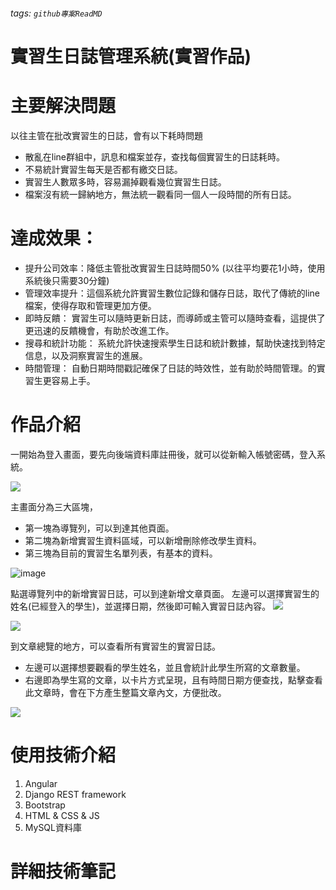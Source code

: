 ###### tags: `github專案ReadMD`
# 實習生日誌管理系統(實習作品)

# 主要解決問題
以往主管在批改實習生的日誌，會有以下耗時問題
* 散亂在line群組中，訊息和檔案並存，查找每個實習生的日誌耗時。
* 不易統計實習生每天是否都有繳交日誌。
* 實習生人數眾多時，容易漏掉觀看幾位實習生日誌。
* 檔案沒有統一歸納地方，無法統一觀看同一個人一段時間的所有日誌。

# 達成效果：
* 提升公司效率：降低主管批改實習生日誌時間50% (以往平均要花1小時，使用系統後只需要30分鐘)
* 管理效率提升：這個系統允許實習生數位記錄和儲存日誌，取代了傳統的line檔案，使得存取和管理更加方便。
* 即時反饋： 實習生可以隨時更新日誌，而導師或主管可以隨時查看，這提供了更迅速的反饋機會，有助於改進工作。
* 搜尋和統計功能： 系統允許快速搜索學生日誌和統計數據，幫助快速找到特定信息，以及洞察實習生的進展。
* 時間管理： 自動日期時間戳記確保了日誌的時效性，並有助於時間管理。的實習生更容易上手。
 


# 作品介紹 
一開始為登入畫面，要先向後端資料庫註冊後，就可以從新輸入帳號密碼，登入系統。

![](https://i.imgur.com/x2F6ubW.png)

主畫面分為三大區塊，
* 第一塊為導覽列，可以到達其他頁面。 
* 第二塊為新增實習生資料區域，可以新增刪除修改學生資料。
* 第三塊為目前的實習生名單列表，有基本的資料。

![image](https://github.com/maxchen0102/Student_management_system/blob/36f3fcc3b9a37754075d15d09685c9584f35fb84/%E6%88%AA%E5%9C%96%202023-11-02%20%E4%B8%8B%E5%8D%883.34.09.png) 



點選導覽列中的新增實習日誌，可以到達新增文章頁面。 
左邊可以選擇實習生的姓名(已經登入的學生)，並選擇日期，然後即可輸入實習日誌內容。
![](https://imgur.com/a/1IPSSIC)


![](https://i.imgur.com/x2F6ubW.png)

到文章總覽的地方，可以查看所有實習生的實習日誌。
* 左邊可以選擇想要觀看的學生姓名，並且會統計此學生所寫的文章數量。
* 右邊即為學生寫的文章，以卡片方式呈現，且有時間日期方便查找，點擊查看此文章時，會在下方產生整篇文章內文，方便批改。

![](https://hackmd.io/_uploads/SyLyFD6-6.png)



# 使用技術介紹

1. Angular
2. Django REST framework
3. Bootstrap 
4. HTML & CSS & JS 
5. MySQL資料庫 
    
# 詳細技術筆記

